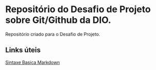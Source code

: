# Repositório do Desafio de Projeto sobre Git/Github da DIO.
Repositório criado para o Desafio de Projeto.

## Links úteis
[Sintaxe Basica Markdown](https://www.markdownguide.org)

